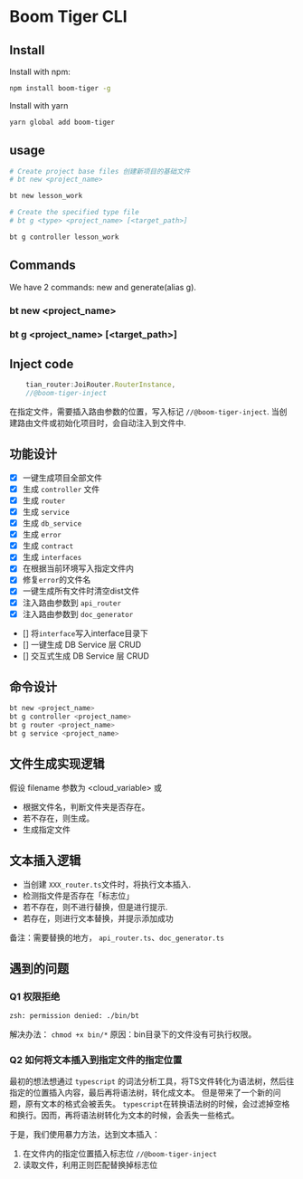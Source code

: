 # Boom Tiger CLI

## Install

Install with npm:

```bash
npm install boom-tiger -g
```

Install with yarn

```bash
yarn global add boom-tiger
```

## usage

```bash
# Create project base files 创建新项目的基础文件
# bt new <project_name>

bt new lesson_work

# Create the specified type file
# bt g <type> <project_name> [<target_path>]

bt g controller lesson_work

```

## Commands

We have 2 commands: new and generate(alias g).

### bt new <project_name>

### bt g <type> <project_name> [<target_path>]

## Inject code

```javascript
    tian_router:JoiRouter.RouterInstance,
    //@boom-tiger-inject
```

在指定文件，需要插入路由参数的位置，写入标记 `//@boom-tiger-inject`.
当创建路由文件或初始化项目时，会自动注入到文件中.

## 功能设计

- [x] 一键生成项目全部文件
- [x] 生成 `controller` 文件
- [x] 生成 `router`
- [x] 生成 `service`
- [x] 生成 `db_service`
- [x] 生成 `error`
- [x] 生成 `contract`
- [x] 生成 `interfaces`
- [x] 在根据当前环境写入指定文件内
- [x] 修复`error`的文件名
- [x] 一键生成所有文件时清空dist文件
- [x] 注入路由参数到 `api_router`
- [x] 注入路由参数到 `doc_generator`
- [] 将`interface`写入interface目录下
- [] 一键生成 DB Service 层 CRUD
- [] 交互式生成 DB Service 层 CRUD

## 命令设计

```bash
bt new <project_name>
bt g controller <project_name>
bt g router <project_name>
bt g service <project_name>
```

## 文件生成实现逻辑

假设 filename 参数为 <cloud_variable> 或 <cloudVariable>

- 根据文件名，判断文件夹是否存在。
- 若不存在，则生成。
- 生成指定文件

## 文本插入逻辑

- 当创建 `XXX_router.ts`文件时，将执行文本插入.
- 检测指文件是否存在「标志位」
- 若不存在，则不进行替换，但是进行提示.
- 若存在，则进行文本替换，并提示添加成功

备注：需要替换的地方， `api_router.ts`、`doc_generator.ts`

## 遇到的问题

### Q1 权限拒绝

```bash
zsh: permission denied: ./bin/bt
```

解决办法：
`chmod +x bin/*`
原因：bin目录下的文件没有可执行权限。

### Q2 如何将文本插入到指定文件的指定位置

最初的想法想通过 `typescript` 的词法分析工具，将TS文件转化为语法树，然后往指定的位置插入内容，最后再将语法树，转化成文本。
但是带来了一个新的问题，原有文本的格式会被丢失。 `typescript`在转换语法树的时候，会过滤掉空格和换行。因而，再将语法树转化为文本的时候，会丢失一些格式。

于是，我们使用暴力方法，达到文本插入：

1. 在文件内的指定位置插入标志位 `//@boom-tiger-inject`
2. 读取文件，利用正则匹配替换掉标志位
